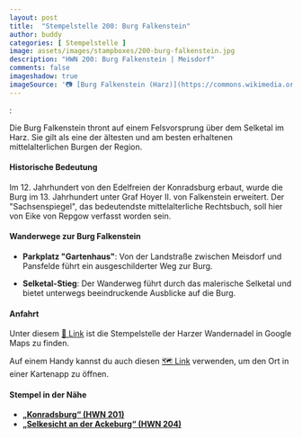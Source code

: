 ```yaml
---
layout: post
title:  "Stempelstelle 200: Burg Falkenstein"
author: buddy
categories: [ Stempelstelle ]
image: assets/images/stampboxes/200-burg-falkenstein.jpg
description: "HWN 200: Burg Falkenstein | Meisdorf"
comments: false
imageshadow: true
imageSource: '📷 [Burg Falkenstein (Harz)](https://commons.wikimedia.org/wiki/File:Burg_Falkenstein_(Harz).JPG) von Joachim Schneeleopard unter Lizenz [CC BY-SA 3.0 de](https://creativecommons.org/licenses/by-sa/3.0/de/deed.en)'
---
```



:


Die Burg Falkenstein thront auf einem Felsvorsprung über dem Selketal im Harz. Sie gilt als eine der ältesten und am besten erhaltenen mittelalterlichen Burgen der Region. 

#### Historische Bedeutung

Im 12. Jahrhundert von den Edelfreien der Konradsburg erbaut, wurde die Burg im 13. Jahrhundert unter Graf Hoyer II. von Falkenstein erweitert. Der "Sachsenspiegel", das bedeutendste mittelalterliche Rechtsbuch, soll hier von Eike von Repgow verfasst worden sein. 

#### Wanderwege zur Burg Falkenstein

- **Parkplatz "Gartenhaus"**: Von der Landstraße zwischen Meisdorf und Pansfelde führt ein ausgeschilderter Weg zur Burg. 

- **Selketal-Stieg**: Der Wanderweg führt durch das malerische Selketal und bietet unterwegs beeindruckende Ausblicke auf die Burg. 

#### Anfahrt

Unter diesem [📍 Link](https://www.google.com/maps/dir/?api=1&origin=&destination=51.6818%2C%2011.26595) ist die Stempelstelle der Harzer Wandernadel in Google Maps zu finden.

<div class="android-only">
  Auf einem Handy kannst du auch diesen 
  <a href="geo:51.6818,11.26595">🗺️ Link</a> 
  verwenden, um den Ort in einer Kartenapp zu öffnen.
  <p></p>
</div>

#### Stempel in der Nähe

- [**„Konradsburg“ (HWN 201)**](/stempelstelle-201-konradsburg)
- [**„Selkesicht an der Ackeburg“ (HWN 204)**](/stempelstelle-204-selkesicht-an-der-ackeburg)
